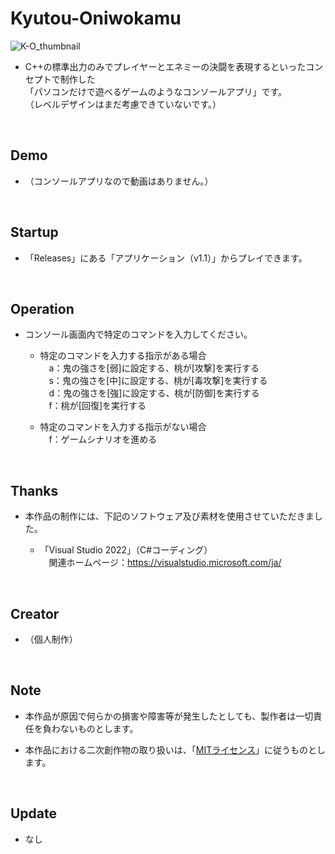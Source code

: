 # Kyutou-Oniwokamu

![K-O_thumbnail](https://user-images.githubusercontent.com/113690929/216645040-2a0c1de6-02ee-4088-91de-7aca9463d3bb.png)

* C++の標準出力のみでプレイヤーとエネミーの決闘を表現するといったコンセプトで制作した<br>
「パソコンだけで遊べるゲームのようなコンソールアプリ」です。<br>
（レベルデザインはまだ考慮できていないです。）
<br />

## Demo

* （コンソールアプリなので動画はありません。）
<br />

## Startup

* 「Releases」にある「アプリケーション（v1.1）」からプレイできます。

<br />

## Operation

* コンソール画面内で特定のコマンドを入力してください。

  * 特定のコマンドを入力する指示がある場合<br>
  　a：鬼の強さを[弱]に設定する、桃が[攻撃]を実行する<br>
  　s：鬼の強さを[中]に設定する、桃が[毒攻撃]を実行する<br>
  　d：鬼の強さを[強]に設定する、桃が[防御]を実行する<br>
  　f：桃が[回復]を実行する

  * 特定のコマンドを入力する指示がない場合<br>
  　f：ゲームシナリオを進める
<br />

## Thanks

* 本作品の制作には、下記のソフトウェア及び素材を使用させていただきました。

  * 「Visual Studio 2022」（C#コーディング）<br>
  　関連ホームページ：https://visualstudio.microsoft.com/ja/
<br />

## Creator

* （個人制作）
<br />

## Note

* 本作品が原因で何らかの損害や障害等が発生したとしても、製作者は一切責任を負わないものとします。

* 本作品における二次創作物の取り扱いは、「[MITライセンス](LICENSE)」に従うものとします。
<br />

## Update

* なし
<br />
